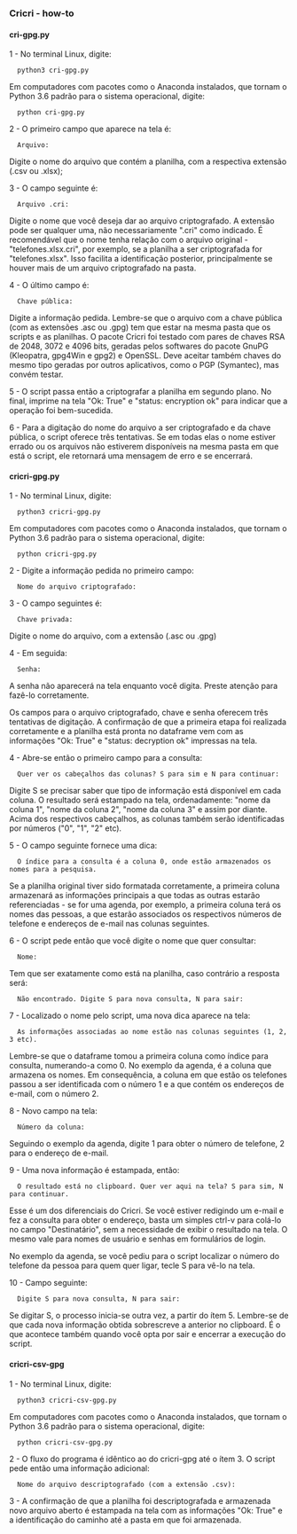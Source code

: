 ### Cricri - how-to

#### cri-gpg.py

1 - No terminal Linux, digite:

      python3 cri-gpg.py

 Em computadores com pacotes como o Anaconda instalados, que tornam o Python 3.6 padrão para o sistema operacional, digite:
      
      python cri-gpg.py

2 - O primeiro campo que aparece na tela é:

      Arquivo:  

Digite o nome do arquivo que contém a planilha, com a respectiva extensão (.csv ou .xlsx);

3 - O campo seguinte é:

      Arquivo .cri:   

Digite o nome que você deseja dar ao arquivo criptografado. A extensão pode ser qualquer uma, não necessariamente ".cri" como indicado. É recomendável que o nome tenha relação com o arquivo original - "telefones.xlsx.cri", por exemplo, se a planilha a ser criptografada for "telefones.xlsx". Isso facilita a identificação posterior, principalmente se houver mais de um arquivo criptografado na pasta.

4 - O último campo é:

      Chave pública:   

Digite a informação pedida. Lembre-se que o arquivo com a chave pública (com as extensões .asc ou .gpg) tem que estar na mesma pasta que os scripts e as planilhas. O pacote Cricri foi testado com pares de chaves RSA de 2048, 3072 e 4096 bits, geradas pelos softwares do pacote GnuPG (Kleopatra, gpg4Win e gpg2) e OpenSSL. Deve aceitar também chaves do mesmo tipo geradas por outros aplicativos, como o PGP (Symantec), mas convém testar.

5 - O script passa então a criptografar a planilha em segundo plano. No final, imprime na tela "Ok: True" e "status: encryption ok" para indicar que a operação foi bem-sucedida.

6 - Para a digitação do nome do arquivo a ser criptografado e da chave pública, o script oferece três tentativas. Se em todas elas o nome estiver errado ou os arquivos não estiverem disponíveis na mesma pasta em que está o script, ele retornará uma mensagem de erro e se encerrará.

#### cricri-gpg.py

1 - No terminal Linux, digite:

      python3 cricri-gpg.py

Em computadores com pacotes como o Anaconda instalados, que tornam o Python 3.6 padrão para o sistema operacional, digite:
      
      python cricri-gpg.py

2 - Digite a informação pedida no primeiro campo:

      Nome do arquivo criptografado:   

3 - O campo seguintes é:

      Chave privada:   

Digite o nome do arquivo, com a extensão (.asc ou .gpg)

4 - Em seguida:

      Senha:   

A senha não aparecerá na tela enquanto você digita. Preste atenção para fazê-lo corretamente.

Os campos para o arquivo criptografado, chave e senha oferecem três tentativas de digitação. A confirmação de que a primeira etapa foi realizada corretamente e a planilha está pronta no dataframe vem com as informações "Ok: True" e "status: decryption ok" impressas na tela.

4 - Abre-se então o primeiro campo para a consulta:

      Quer ver os cabeçalhos das colunas? S para sim e N para continuar:

Digite S se precisar saber que tipo de informação está disponível em cada coluna. O resultado será estampado na tela, ordenadamente: "nome da coluna 1", "nome da coluna 2", "nome da coluna 3" e assim por diante. Acima dos respectivos cabeçalhos, as colunas também serão identificadas por números ("0", "1", "2" etc).

5 - O campo seguinte fornece uma dica:

      O índice para a consulta é a coluna 0, onde estão armazenados os nomes para a pesquisa.

Se a planilha original tiver sido formatada corretamente, a primeira coluna armazenará as informações principais a que todas as outras estarão referenciadas - se for uma agenda, por exemplo, a primeira coluna terá os nomes das pessoas, a que estarão associados os respectivos números de telefone e endereços de e-mail nas colunas seguintes.

6 - O script pede então que você digite o nome que quer consultar:

      Nome:   

Tem que ser exatamente como está na planilha, caso contrário a resposta será:

      Não encontrado. Digite S para nova consulta, N para sair:   

7 - Localizado o nome pelo script, uma nova dica aparece na tela:

      As informações associadas ao nome estão nas colunas seguintes (1, 2, 3 etc).

Lembre-se que o dataframe tomou a primeira coluna como índice para consulta, numerando-a como 0. No exemplo da agenda, é a coluna que armazena os nomes. Em consequência, a coluna em que estão os telefones passou a ser identificada com o número 1 e a que contém os endereços de e-mail, com o número 2.

8 - Novo campo na tela:

      Número da coluna:   

Seguindo o exemplo da agenda, digite 1 para obter o número de telefone, 2 para o endereço de e-mail.

9 - Uma nova informação é estampada, então:

      O resultado está no clipboard. Quer ver aqui na tela? S para sim, N para continuar.

Esse é um dos diferenciais do Cricri. Se você estiver redigindo um e-mail e fez a consulta para obter o endereço, basta um simples ctrl-v para colá-lo no campo "Destinatário", sem a necessidade de exibir o resultado na tela. O mesmo vale para nomes de usuário e senhas em formulários de login.

No exemplo da agenda, se você pediu para o script localizar o número do telefone da pessoa para quem quer ligar, tecle S para vê-lo na tela.

10 - Campo seguinte:

      Digite S para nova consulta, N para sair:   

Se digitar S, o processo inicia-se outra vez, a partir do ítem 5. Lembre-se de que cada nova informação obtida sobrescreve a anterior no clipboard. É o que acontece também quando você opta por sair e encerrar a execução do script.


#### cricri-csv-gpg

1 - No terminal Linux, digite:
      
      python3 cricri-csv-gpg.py
 
Em computadores com pacotes como o Anaconda instalados, que tornam o Python 3.6 padrão para o sistema operacional, digite:
      
      python cricri-csv-gpg.py

2 - O fluxo do programa é idêntico ao do cricri-gpg até o ítem 3. O script pede então uma informação adicional:

      Nome do arquivo descriptografado (com a extensão .csv):   

3 - A confirmação de que a planilha foi descriptografada e armazenada novo arquivo aberto é estampada na tela com as informações "Ok: True" e a identificação do caminho até a pasta em que foi armazenada.
